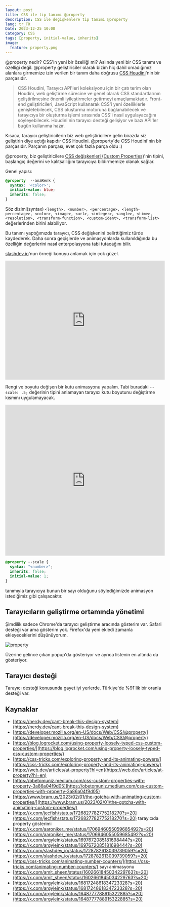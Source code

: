 ```yaml
---
layout: post
title: CSS ile tip tanımı @property
description: CSS ile değişkenlere tip tanımı @property
lang: tr_TR
Date: 2023-12-25 10:00
Category: CSS
tags: [property, initial-value, inherits]
image:
  feature: property.png
---
```


@property nedir? CSS'in yeni bir özelliği mi? Aslında yeni bir CSS tanımı ve özelliği değil. @property geliştiriciler olarak bizim hiç dahil omadığımız alanlara girmemize izin verilen bir tanım daha doğrusu [CSS Houdini](https://developer.mozilla.org/en-US/docs/Web/Guide/Houdini)'nin bir parçasıdır.

 > CSS Houdini, Tarayıcı API'leri koleksiyonu için bir çatı terim olan Houdini, web geliştirme sürecine ve genel olarak CSS standartlarının geliştirilmesine önemli iyileştirmeler getirmeyi amaçlamaktadır. Front-end geliştiricileri, JavaScript kullanarak CSS'i yeni özelliklerle genişletebilecek, CSS oluşturma motoruna bağlanabilecek ve tarayıcıya bir oluşturma işlemi sırasında CSS'i nasıl uygulayacağını söyleyebilecek. Houdini'nin tarayıcı desteği gelişiyor ve bazı API'ler bugün kullanıma hazır. 

Kısaca, tarayıcı geliştiricilerin biz web geliştiricilere gelin birazda siz geliştirin diye açtığı kapıdır CSS Houdini. @property'de CSS Houdini'nin bir parçasıdır. Parçanın parçası, evet çok fazla parça oldu :) 

@property, biz geliştiricilere  [CSS değişkenleri (Custom Properties)](https://fatihhayrioglu.com/css-degiskenleri-custom-properties/ "CSS Değişkenleri (Custom Properties)")'nin tipini, başlangıç değerini ve kalıtsallığını tarayıcıya bildirmemize olanak sağlar. 

Genel yapısı:

```css
@property  --anaRenk {
  syntax: '<color>';
  initial-value: blue;
  inherits: false;
}
```
Söz dizimi(syntax) `<length>, <number>, <percentage>, <length-percentage>, <color>, <image>, <url>, <integer>, <angle>, <time>, <resolution>, <transform-function>, <custom-ident>, <transform-list>` değerlerinden birini alabiliyor.

Bu tanımı yaptığımızda tarayıcı, CSS değişkenini belirttiğimiz türde  kaydederek. Daha sonra geçişlerde ve animasyonlarda kullanıldığında bu özelliğin değerlerini nasıl enterpolasyona tabi tutacağını bilir.

[slashdev.io](https://x.com/slashdev_io/status/1728782613039739059?s=20)'nun örneği konuyu anlamak için çok güzel. 

<iframe height="375.6015625" style="width: 100%;" scrolling="no" title="@property  - öncesi" src="https://codepen.io/fatihhayri/embed/QWYeQgm?default-tab=css%2Cresult" frameborder="no" loading="lazy" allowtransparency="true" allowfullscreen="true">
  See the Pen <a href="https://codepen.io/fatihhayri/pen/QWYeQgm">
</iframe>

Rengi ve boyutu değişen bir kutu animasyonu yapalım. Tabi buradaki `--scale: .5;` değerinin tipini anlamayan tarayıcı kutu boyutunu değiştirme kısmını uygulamayacak.

<iframe height="476.88671875" style="width: 100%;" scrolling="no" title="@property  - sonrası" src="https://codepen.io/fatihhayri/embed/NWoQyvy?default-tab=css%2Cresult" frameborder="no" loading="lazy" allowtransparency="true" allowfullscreen="true">
  See the Pen <a href="https://codepen.io/fatihhayri/pen/NWoQyvy">
</iframe>

```css
@property --scale {
  syntax: "<number>";
  inherits: false;
  initial-value: 1;
}
```

tanımıyla tarayıcıya bunun bir sayı olduğunu söylediğimizde animasyon istediğimiz gibi çalışacaktır.

## Tarayıcıların geliştirme ortamında yönetimi

Şimdilik sadece Chrome'da tarayıcı geliştirme aracında gösterim var. Safari desteği var ama gösterim yok. Firefox'da yeni ekledi zamanla ekleyeceklerini düşünüyorum.

![property](https://fatihhayrioglu.com/images/property-tanimi.png)

Üzerine gelince çıkan popup'da gösteriyor ve ayrıca listenin en altında da gösteriyor.

 ## Tarayıcı desteği

Tarayıcı desteği konusunda gayet iyi yerlerde. Türkiye'de %91'lik bir oranla desteği var.

## Kaynaklar

- [https://nerdy.dev/cant-break-this-design-system](https://nerdy.dev/cant-break-this-design-system)
- [https://developer.mozilla.org/en-US/docs/Web/CSS/@property](https://developer.mozilla.org/en-US/docs/Web/CSS/@property)
- [https://blog.logrocket.com/using-property-loosely-typed-css-custom-properties/](https://blog.logrocket.com/using-property-loosely-typed-css-custom-properties/)
- [https://css-tricks.com/exploring-property-and-its-animating-powers/](https://css-tricks.com/exploring-property-and-its-animating-powers/)
- [https://web.dev/articles/at-property?hl=en](https://web.dev/articles/at-property?hl=en)
- [https://obetomuniz.medium.com/css-custom-properties-with-property-3a86a04f9d05](https://obetomuniz.medium.com/css-custom-properties-with-property-3a86a04f9d05)
- [https://www.bram.us/2023/02/01/the-gotcha-with-animating-custom-properties/](https://www.bram.us/2023/02/01/the-gotcha-with-animating-custom-properties/)
- [https://x.com/jecfish/status/1726827782775218270?s=20](https://x.com/jecfish/status/1726827782775218270?s=20) tarayıcıda property gösterimi
- [https://x.com/aaroniker_me/status/1706946055059685492?s=20](https://x.com/aaroniker_me/status/1706946055059685492?s=20)
- [https://x.com/argyleink/status/1697672085181698444?s=20](https://x.com/argyleink/status/1697672085181698444?s=20)
- [https://x.com/slashdev_io/status/1728782613039739059?s=20](https://x.com/slashdev_io/status/1728782613039739059?s=20)
- [https://css-tricks.com/animating-number-counters/](https://css-tricks.com/animating-number-counters/) sayı animasyonu
- [https://x.com/amit_sheen/status/1602661845034229763?s=20](https://x.com/amit_sheen/status/1602661845034229763?s=20)
- [https://x.com/argyleink/status/1681724861834723328?s=20](https://x.com/argyleink/status/1681724861834723328?s=20)
- [https://x.com/argyleink/status/1648777788915322885?s=20](https://x.com/argyleink/status/1648777788915322885?s=20)